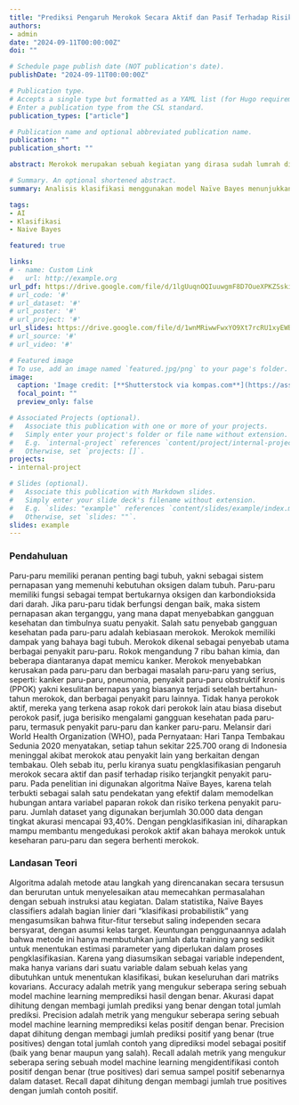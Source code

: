 ```yaml
---
title: "Prediksi Pengaruh Merokok Secara Aktif dan Pasif Terhadap Risiko Terjangkit Penyakit Paru-Paru Menggunakan RapidMiner dan Algoritma Naïve Bayes"
authors:
- admin
date: "2024-09-11T00:00:00Z"
doi: ""

# Schedule page publish date (NOT publication's date).
publishDate: "2024-09-11T00:00:00Z"

# Publication type.
# Accepts a single type but formatted as a YAML list (for Hugo requirements).
# Enter a publication type from the CSL standard.
publication_types: ["article"]

# Publication name and optional abbreviated publication name.
publication: ""
publication_short: ""

abstract: Merokok merupakan sebuah kegiatan yang dirasa sudah lumrah di Indonesia, hampir dimanapun dan kapanpun, kita dapat melihat seorang perokok yang sedang menghisap batang rokoknya di negara Indonesia ini. 39% dari penduduk Indonesia merupakan perokok aktif, atau sekitar 70 juta jiwa dari penduduk Indonesia yang berjumlah 275 juta jiwa. Merokok juga memiliki bahaya laten yang masih banyak diabaikan oleh orang-orang di sekitar kita, belum lagi penyakit yang dapat mengiringi dan berpotensi lebih besar untuk menyerang apabila seseorang itu sering menghisap ataupun terpapar asap rokok. Penelitian ini mengklasifikasikan individu berdasarkan status merokok dan memprediksi kemungkinan terkena penyakit paru-paru menggunakan model Naïve Bayes. Analisis menunjukkan bahwa 42% perokok pasif dari total keseluruhan data berpotensi terkena penyakit paru-paru, dibandingkan dengan 45% dari total keseluruhan data yang merupakan perokok aktif. Temuan ini menyoroti bahaya tersembunyi paparan asap rokok pasif dan menekankan perlunya langkah-langkah kesehatan masyarakat untuk melindungi individu dan mempromosikan lingkungan bebas asap rokok.

# Summary. An optional shortened abstract.
summary: Analisis klasifikasi menggunakan model Naïve Bayes menunjukkan bahwa perokok pasif, yang tidak merokok secara aktif, memiliki persentase dan jumlah kasus potensial penyakit paru-paru yang jauh lebih tinggi dibandingkan dengan perokok aktif. Hal ini bertentangan dengan persepsi umum bahwa perokok aktif lebih berisiko terkena penyakit paru-paru. Temuan ini menyoroti bahaya tersembunyi dari paparan asap rokok pasif. Perokok pasif menghirup sejumlah besar bahan kimia berbahaya dari rokok, meskipun mereka tidak merokok secara langsung. Bahan kimia ini dapat menyebabkan berbagai masalah kesehatan, termasuk penyakit paru-paru. Ironisnya, perokok pasif yang tidak merokok sendiri mungkin menghadapi risiko penyakit paru-paru yang lebih tinggi karena tindakan orang lain. Hal ini menunjukkan pentingnya langkah-langkah kesehatan masyarakat untuk melindungi individu dari paparan asap rokok pasif dan mempromosikan lingkungan bebas asap rokok. Analisis ini menekankan perlunya kampanye kesadaran publik dan peraturan yang lebih ketat untuk membatasi paparan asap rokok pasif. Melindungi individu dari paparan asap rokok pasif dapat secara signifikan mengurangi beban penyakit paru-paru dan meningkatkan kesehatan masyarakat secara keseluruhan.

tags:
- AI
- Klasifikasi
- Naive Bayes

featured: true

links:
# - name: Custom Link
#   url: http://example.org
url_pdf: https://drive.google.com/file/d/1lgUuqnOQIuuwgmF8D7OueXPKZSskiCsz/view?usp=sharing
# url_code: '#'
# url_dataset: '#'
# url_poster: '#'
# url_project: '#'
url_slides: https://drive.google.com/file/d/1wnMRiwwFwxYO9Xt7rcRU1xyEWBo972rd/view?usp=sharing
# url_source: '#'
# url_video: '#'

# Featured image
# To use, add an image named `featured.jpg/png` to your page's folder. 
image:
  caption: 'Image credit: [**Shutterstock via kompas.com**](https://asset.kompas.com/crops/aogevpDJHEMCX0m0VrPvU1gYYlw=/0x4:795x534/750x500/data/photo/2019/02/05/2731882312.jpg)'
  focal_point: ""
  preview_only: false

# Associated Projects (optional).
#   Associate this publication with one or more of your projects.
#   Simply enter your project's folder or file name without extension.
#   E.g. `internal-project` references `content/project/internal-project/index.md`.
#   Otherwise, set `projects: []`.
projects:
- internal-project

# Slides (optional).
#   Associate this publication with Markdown slides.
#   Simply enter your slide deck's filename without extension.
#   E.g. `slides: "example"` references `content/slides/example/index.md`.
#   Otherwise, set `slides: ""`.
slides: example
---
```

### Pendahuluan
Paru-paru memiliki peranan penting bagi tubuh, yakni sebagai sistem pernapasan yang memenuhi kebutuhan oksigen dalam tubuh. Paru-paru memiliki fungsi sebagai tempat bertukarnya oksigen dan karbondioksida dari darah. Jika paru-paru tidak berfungsi dengan baik, maka sistem pernapasan akan terganggu, yang mana dapat menyebabkan gangguan kesehatan dan timbulnya suatu penyakit. Salah satu penyebab gangguan kesehatan pada paru-paru adalah kebiasaan merokok.
Merokok memiliki dampak yang bahaya bagi tubuh. Merokok dikenal sebagai penyebab utama berbagai penyakit paru-paru. Rokok mengandung 7 ribu bahan kimia, dan beberapa diantaranya dapat memicu kanker. Merokok menyebabkan kerusakan pada paru-paru dan berbagai masalah paru-paru yang serius, seperti: kanker paru-paru, pneumonia, penyakit paru-paru obstruktif kronis (PPOK) yakni kesulitan bernapas yang biasanya terjadi setelah bertahun-tahun merokok, dan berbagai penyakit paru lainnya.
Tidak hanya perokok aktif, mereka yang terkena asap rokok dari perokok lain atau biasa disebut perokok pasif, juga berisiko mengalami gangguan kesehatan pada paru-paru, termasuk penyakit paru-paru dan kanker paru-paru. Melansir dari World Health Organization (WHO), pada Pernyataan: Hari Tanpa Tembakau Sedunia 2020 menyatakan, setiap tahun sekitar 225.700 orang di Indonesia meninggal akibat merokok atau penyakit lain yang berkaitan dengan tembakau.
Oleh sebab itu, perlu kiranya suatu pengklasifikasian pengaruh merokok secara aktif dan pasif terhadap risiko terjangkit penyakit paru-paru. Pada penelitian ini digunakan algoritma Naïve Bayes, karena telah terbukti sebagai salah satu pendekatan yang efektif dalam memodelkan hubungan antara variabel paparan rokok dan risiko terkena penyakit paru-paru. Jumlah dataset yang digunakan berjumlah 30.000 data dengan tingkat akurasi mencapai 93,40%. Dengan pengklasifikasian ini, diharapkan mampu membantu mengedukasi perokok aktif akan bahaya merokok untuk keseharan paru-paru dan segera berhenti merokok.

### Landasan Teori
Algoritma adalah metode atau langkah yang direncanakan secara tersusun dan berurutan untuk menyelesaikan atau memecahkan permasalahan dengan sebuah instruksi atau kegiatan.
Dalam statistika, Naïve Bayes classifiers adalah bagian linier dari “klasifikasi probabilistik” yang mengasumsikan bahwa fitur-fitur tersebut saling independen secara bersyarat, dengan asumsi kelas target. Keuntungan penggunaannya adalah bahwa metode ini hanya membutuhkan jumlah data training yang sedikit untuk menentukan estimasi parameter yang diperlukan dalam proses pengklasifikasian. Karena yang diasumsikan sebagai variable independent, maka hanya varians dari suatu variable dalam sebuah kelas yang dibutuhkan untuk menentukan klasifikasi, bukan keseluruhan dari matriks kovarians.
Accuracy adalah metrik yang mengukur seberapa sering sebuah model machine learning memprediksi hasil dengan benar. Akurasi dapat dihitung dengan membagi jumlah prediksi yang benar dengan total jumlah prediksi.
Precision adalah metrik yang mengukur seberapa sering sebuah model machine learning memprediksi kelas positif dengan benar. Precision dapat dihitung dengan membagi jumlah prediksi positif yang benar (true positives) dengan total jumlah contoh yang diprediksi model sebagai positif (baik yang benar maupun yang salah).
Recall adalah metrik yang mengukur seberapa sering sebuah model machine learning mengidentifikasi contoh positif dengan benar (true positives) dari semua sampel positif sebenarnya dalam dataset. Recall dapat dihitung dengan membagi jumlah true positives dengan jumlah contoh positif.
